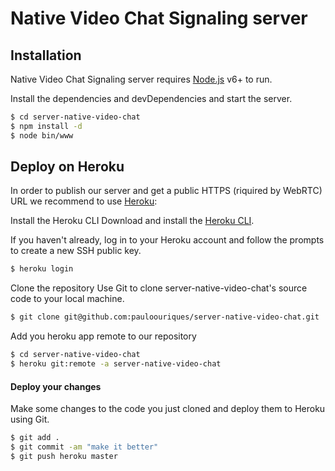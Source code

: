 Native Video Chat Signaling server
==================================

## Installation

Native Video Chat Signaling server requires [Node.js](https://nodejs.org/) v6+ to run.

Install the dependencies and devDependencies and start the server.

```sh
$ cd server-native-video-chat
$ npm install -d
$ node bin/www
```

## Deploy on Heroku

In order to publish our server and get a public HTTPS (riquired by WebRTC)
URL we recommend to use [Heroku](https://heroku.com/):

Install the Heroku CLI
Download and install the [Heroku CLI](https://devcenter.heroku.com/articles/heroku-cli).

If you haven't already, log in to your Heroku account and follow the prompts to create a new SSH public key.

```sh
$ heroku login
```
Clone the repository
Use Git to clone server-native-video-chat's source code to your local machine.


```sh
$ git clone git@github.com:pauloouriques/server-native-video-chat.git
```

Add you heroku app remote to our repository

```sh
$ cd server-native-video-chat
$ heroku git:remote -a server-native-video-chat
```

#### Deploy your changes
Make some changes to the code you just cloned and deploy them to Heroku using Git.

```sh
$ git add .
$ git commit -am "make it better"
$ git push heroku master
```